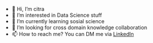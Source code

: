 - 👋 Hi, I’m citra
- 👀 I’m interested in Data Science stuff
- 🌱 I’m currently learning sosial science
- 💞️ I’m looking for cross domain knowledge collaboration
- 📫 How to reach me? You can DM me via [LinkedIn](https://www.linkedin.com/in/citra-hasana/)

<!---
citrahs/citrahs is a ✨ special ✨ repository because its `README.md` (this file) appears on your GitHub profile.
You can click the Preview link to take a look at your changes.
--->
